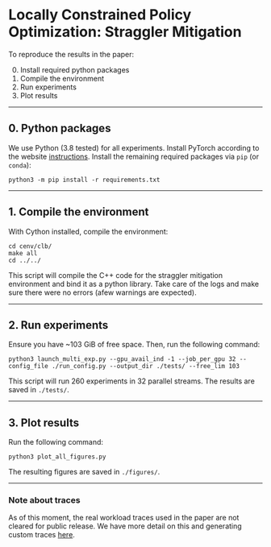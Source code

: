# Locally Constrained Policy Optimization: Straggler Mitigation

To reproduce the results in the paper:

0. Install required python packages
1. Compile the environment
2. Run experiments
3. Plot results

---
## 0. Python packages
We use Python (3.8 tested) for all experiments. Install PyTorch according to the website [instructions](https://pytorch.org).
Install the remaining required packages via `pip` (or `conda`):
```
python3 -m pip install -r requirements.txt
```

---
## 1. Compile the environment

With Cython installed, compile the environment:
```
cd cenv/clb/
make all
cd ../../
```
This script will compile the C++ code for the straggler mitigation environment and bind it as a python library. Take care of the logs and make sure there were no errors (afew warnings are expected).


---
## 2. Run experiments

Ensure you have ~103 GiB of free space. Then, run the following command:
```
python3 launch_multi_exp.py --gpu_avail_ind -1 --job_per_gpu 32 --config_file ./run_config.py --output_dir ./tests/ --free_lim 103
```
This script will run 260 experiments in 32 parallel streams. The results are saved in `./tests/`.

---
## 3. Plot results

Run the following command:
```
python3 plot_all_figures.py
```
The resulting figures are saved in `./figures/`.


---
### Note about traces

As of this moment, the real workload traces used in the paper are not cleared for public release. We have more detail on this and generating custom traces [here](traces/README.md).